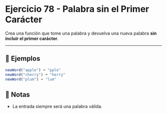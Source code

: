 # Ejercicio 78 - Palabra sin el Primer Carácter

Crea una función que tome una palabra y devuelva una nueva palabra **sin incluir el primer carácter**.

---

## 🧪 Ejemplos

```javascript
newWord("apple") ➞ "pple"
newWord("cherry") ➞ "herry"
newWord("plum") ➞ "lum"
```

## 📝 Notas

- La entrada siempre será una palabra válida.
